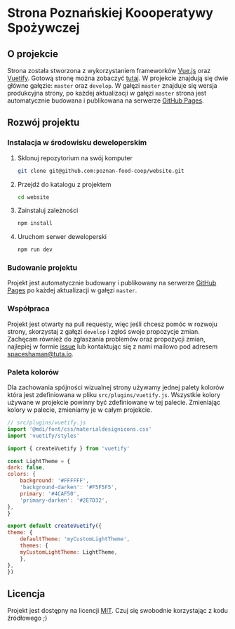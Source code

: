 # Strona Poznańskiej Koooperatywy Spożywczej

## O projekcie

Strona została stworzona z wykorzystaniem frameworków [Vue.js](https://vuejs.org/) oraz [Vuetify](https://vuetifyjs.com/).
Gotową stronę można zobaczyć [tutaj](https://poznan-food-coop.github.io/website/).
W projekcie znajdują się dwie główne gałęzie: `master` oraz `develop`. W gałęzi `master` znajduje się wersja produkcyjna strony, po każdej aktualizacji w gałęzi `master` strona jest automatycznie budowana i publikowana na serwerze [GitHub Pages](https://pages.github.com/).

## Rozwój projektu

### Instalacja w środowisku deweloperskim

1. Sklonuj repozytorium na swój komputer

    ``` bash
    git clone git@github.com:poznan-food-coop/website.git
    ```

2. Przejdź do katalogu z projektem

    ``` bash
    cd website
    ```

3. Zainstaluj zależności

    ``` bash
    npm install
    ```

4. Uruchom serwer deweloperski

    ``` bash
    npm run dev
    ```

### Budowanie projektu

Projekt jest automatycznie budowany i publikowany na serwerze [GitHub Pages](https://pages.github.com/) po każdej aktualizacji w gałęzi `master`.

### Współpraca

Projekt jest otwarty na pull requesty, więc jeśli chcesz pomóc w rozwoju strony, skorzystaj z gałęzi `develop` i zgłoś swoje propozycje zmian.
Zachęcam również do zgłaszania problemów oraz propozycji zmian, najlepiej w formie [issue](https://github.com/poznan-food-coop/website/issues) lub kontaktując się z nami mailowo pod adresem [spaceshaman@tuta.io](mailto:spaceshaman@tuta.io).

### Paleta kolorów

Dla zachowania spójności wizualnej strony używamy jednej palety kolorów która jest zdefiniowana w pliku `src/plugins/vuetify.js`. Wszystkie kolory używane w projekcie powinny być zdefiniowane w tej palecie. Zmieniając kolory w palecie, zmieniamy je w całym projekcie.

```javascript
// src/plugins/vuetify.js
import '@mdi/font/css/materialdesignicons.css'
import 'vuetify/styles'

import { createVuetify } from 'vuetify'

const LightTheme = {
dark: false,
colors: {
    background: '#FFFFFF',
    'background-darken': '#F5F5F5',
    primary: '#4CAF50',
    'primary-darken': '#2E7D32',
},
}

export default createVuetify({
theme: {
    defaultTheme: 'myCustomLightTheme',
    themes: {
    myCustomLightTheme: LightTheme,
    },
},
})
```

## Licencja

Projekt jest dostępny na licencji [MIT](LICENSE). Czuj się swobodnie korzystając z kodu źródłowego ;)
